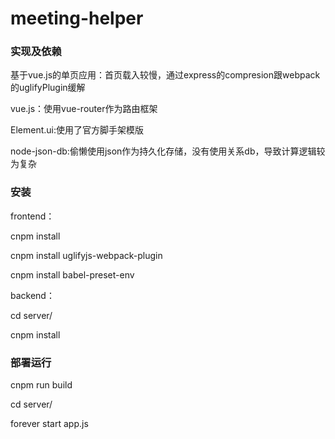 # meeting-helper

### 实现及依赖

基于vue.js的单页应用：首页载入较慢，通过express的compresion跟webpack的uglifyPlugin缓解

vue.js：使用vue-router作为路由框架

Element.ui:使用了官方脚手架模版

node-json-db:偷懒使用json作为持久化存储，没有使用关系db，导致计算逻辑较为复杂



### 安装

frontend：

cnpm install

cnpm install uglifyjs-webpack-plugin

cnpm install babel-preset-env 

backend：

cd server/

cnpm install



### 部署运行

cnpm run build

cd server/

forever start app.js 



